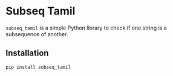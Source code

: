 # Subseq Tamil

`subseq_tamil` is a simple Python library to check if one string is a subsequence of another.

## Installation

```bash
pip install subseq_tamil
